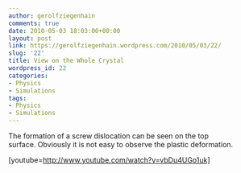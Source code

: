 ```yaml
---
author: gerolfziegenhain
comments: true
date: 2010-05-03 18:03:00+00:00
layout: post
link: https://gerolfziegenhain.wordpress.com/2010/05/03/22/
slug: '22'
title: View on the Whole Crystal
wordpress_id: 22
categories:
- Physics
- Simulations
tags:
- Physics
- Simulations
---
```


The formation of a screw dislocation can be seen on the top surface. Obviously it is not easy to observe the plastic deformation.





[youtube=http://www.youtube.com/watch?v=vbDu4UGo1uk]
